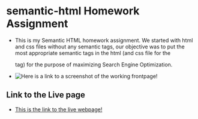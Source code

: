 # semantic-html Homework Assignment 

* This is my Semantic HTML homework assignment. We started with html and css files without any semantic tags, our objective was to put the most appropriate semantic tags in the html (and css file for the <nav> tag) for the purpose of maximizing Search Engine Optimization. 

* ![Here is a link to a screenshot of the working frontpage!](./semantic-html/assets/images/frontpage-screenshot.png)

## Link to the Live page

* [This is the link to the live webpage!](https://jacobdnelsonstone.github.io/semantic-html/)
